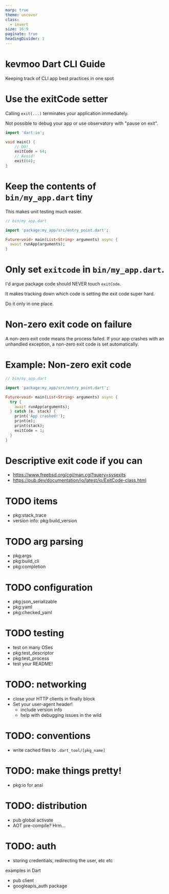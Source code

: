 ```yaml
---
marp: true
theme: uncover
class:
  - invert
size: 16:9
paginate: true
headingDivider: 1
---
```


# kevmoo Dart CLI Guide

Keeping track of CLI app best practices in one spot

# Use the exitCode setter

Calling `exit(...)` terminates your application immediately.

Not possible to debug your app or use observatory with "pause on exit".

```dart
import 'dart:io';

void main() {
    // DO!
    exitCode = 64;
    // Avoid!
    exit(64);
}
```

# Keep the contents of `bin/my_app.dart` tiny

This makes unit testing much easier.

```dart
// bin/my_app.dart

import 'package:my_app/src/entry_point.dart';

Future<void> main(List<String> arguments) async {
  await runApp(arguments);
}
```

# Only set `exitcode` in `bin/my_app.dart`.

I'd argue package code should NEVER touch `exitCode`.

It makes tracking down which code is setting the exit code super hard.

Do it only in one place.

# Non-zero exit code on failure

A non-zero exit code means the process failed. If your app crashes with an
unhandled exception, a non-zero exit code is set automatically.

# Example: Non-zero exit code

```dart
// bin/my_app.dart

import 'package:my_app/src/entry_point.dart';

Future<void> main(List<String> arguments) async {
  try {
    await runApp(arguments);
  } catch (e, stack) {
    print('App crashed!');
    print(e);
    print(stack);
    exitCode = 1;
  }
}
```

# Descriptive exit code if you can

- https://www.freebsd.org/cgi/man.cgi?query=sysexits
- https://pub.dev/documentation/io/latest/io/ExitCode-class.html

# TODO items

- pkg:stack_trace
- version info: pkg:build_version

# TODO arg parsing

- pkg:args
- pkg:build_cli
- pkg:completion

# TODO configuration

- pkg:json_serializable
- pkg:yaml
- pkg:checked_yaml

# TODO testing

- test on many OSes
- pkg:test_descriptor
- pkg:test_process
- test your README!

# TODO: networking

- close your HTTP clients in finally block
- Set your user-agent header!
  - include version info
  - help with debugging issues in the wild

# TODO: conventions

- write cached files to `.dart_tool/[pkg_name]`

# TODO: make things pretty!

- pkg:io for ansi

# TODO: distribution

- pub global activate
- AOT pre-compile? Hrm...

# TODO: auth

- storing credentials, redirecting the user, etc etc

examples in Dart

- pub client
- googleapis_auth package
